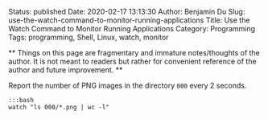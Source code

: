 Status: published
Date: 2020-02-17 13:13:30
Author: Benjamin Du
Slug: use-the-watch-command-to-monitor-running-applications
Title: Use the Watch Command to Monitor Running Applications
Category: Programming
Tags: programming, Shell, Linux, watch, monitor

**
Things on this page are fragmentary and immature notes/thoughts of the author.
It is not meant to readers but rather for convenient reference of the author and future improvement.
**

Report the number of PNG images in the directory `000` every 2 seconds.

    :::bash
    watch "ls 000/*.png | wc -l"
